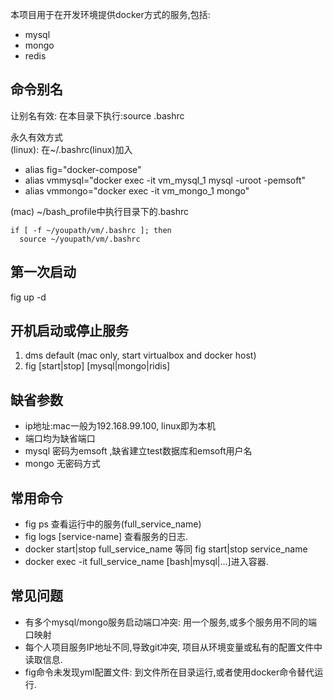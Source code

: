本项目用于在开发环境提供docker方式的服务,包括:
  
 + mysql
 + mongo
 + redis
 
 ## 命令别名
 让别名有效: 在本目录下执行:source .bashrc
   
 永久有效方式  
 (linux): 在~/.bashrc(linux)加入  
 + alias fig="docker-compose"
 + alias vmmysql="docker exec -it vm_mysql_1 mysql -uroot -pemsoft"
 + alias vmmongo="docker exec -it vm_mongo_1 mongo"
 
 (mac) ~/bash_profile中执行目录下的.bashrc  
 ```
 if [ -f ~/youpath/vm/.bashrc ]; then
   source ~/youpath/vm/.bashrc
 ```

 
 ## 第一次启动
 fig up -d
 
 ## 开机启动或停止服务
 1. dms default (mac only, start virtualbox and docker host)
 2. fig [start|stop] [mysql|mongo|ridis]
 
 ## 缺省参数
 + ip地址:mac一般为192.168.99.100, linux即为本机
 + 端口均为缺省端口
 + mysql 密码为emsoft ,缺省建立test数据库和emsoft用户名
 + mongo 无密码方式
 
 ## 常用命令

 + fig ps 查看运行中的服务(full_service_name)
 + fig logs [service-name] 查看服务的日志.
 + docker start|stop full_service_name 等同 fig start|stop service_name
 + docker exec -it full_service_name [bash|mysql|...]进入容器.
 
 ## 常见问题
 + 有多个mysql/mongo服务启动端口冲突: 用一个服务,或多个服务用不同的端口映射
 + 每个人项目服务IP地址不同,导致git冲突, 项目从环境变量或私有的配置文件中读取信息.
 + fig命令未发现yml配置文件: 到文件所在目录运行,或者使用docker命令替代运行.
 